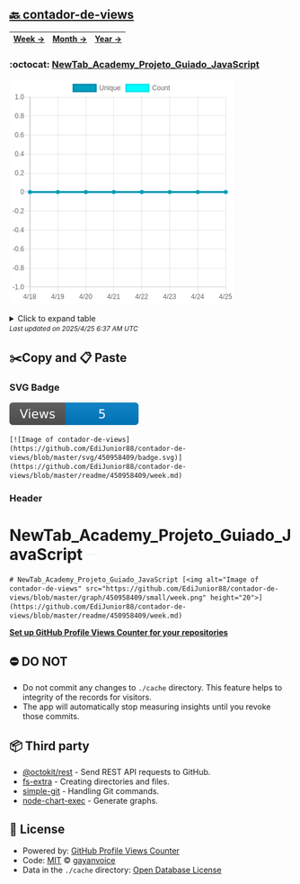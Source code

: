 ## [🔙 contador-de-views](https://github.com/EdiJunior88/contador-de-views)
| [**Week →**](https://github.com/EdiJunior88/contador-de-views/blob/master/readme/450958409/week.md) | [**Month →**](https://github.com/EdiJunior88/contador-de-views/blob/master/readme/450958409/month.md) | [**Year →**](https://github.com/EdiJunior88/contador-de-views/blob/master/readme/450958409/year.md) |
| ---- | ---- | ----- |
### :octocat: [NewTab_Academy_Projeto_Guiado_JavaScript](https://github.com/EdiJunior88/NewTab_Academy_Projeto_Guiado_JavaScript)
![Image of contador-de-views](https://github.com/EdiJunior88/contador-de-views/blob/master/graph/450958409/large/week.png)

<details>
	<summary>Click to expand table</summary>
	<h2>:calendar: Week Page Views Table</h2>
<table>
	<tr>
		<th>
			Last Updated
		</th>
		<th>
			Unique
		</th>
		<th>
			Count
		</th>
	</tr>
	<tr>
		<td>
			<code>2025/4/25</code>
		</td>
		<td>
			<code>0</code>
		</td>
		<td>
			<code>0</code>
		</td>
	</tr>
	<tr>
		<td>
			<code>2025/4/24</code>
		</td>
		<td>
			<code>0</code>
		</td>
		<td>
			<code>0</code>
		</td>
	</tr>
	<tr>
		<td>
			<code>2025/4/23</code>
		</td>
		<td>
			<code>0</code>
		</td>
		<td>
			<code>0</code>
		</td>
	</tr>
	<tr>
		<td>
			<code>2025/4/22</code>
		</td>
		<td>
			<code>0</code>
		</td>
		<td>
			<code>0</code>
		</td>
	</tr>
	<tr>
		<td>
			<code>2025/4/21</code>
		</td>
		<td>
			<code>0</code>
		</td>
		<td>
			<code>0</code>
		</td>
	</tr>
	<tr>
		<td>
			<code>2025/4/20</code>
		</td>
		<td>
			<code>0</code>
		</td>
		<td>
			<code>0</code>
		</td>
	</tr>
	<tr>
		<td>
			<code>2025/4/19</code>
		</td>
		<td>
			<code>0</code>
		</td>
		<td>
			<code>0</code>
		</td>
	</tr>
	<tr>
		<td>
			<code>2025/4/18</code>
		</td>
		<td>
			<code>0</code>
		</td>
		<td>
			<code>0</code>
		</td>
	</tr>
</table>

</details>
<small><i>Last updated on 2025/4/25 6:37 AM UTC</i></small>

## ✂️Copy and 📋 Paste
### SVG Badge
[![Image of contador-de-views](https://github.com/EdiJunior88/contador-de-views/blob/master/svg/450958409/badge.svg)](https://github.com/EdiJunior88/contador-de-views/blob/master/readme/450958409/week.md)
```readme
[![Image of contador-de-views](https://github.com/EdiJunior88/contador-de-views/blob/master/svg/450958409/badge.svg)](https://github.com/EdiJunior88/contador-de-views/blob/master/readme/450958409/week.md)
```
### Header
# NewTab_Academy_Projeto_Guiado_JavaScript [<img alt="Image of contador-de-views" src="https://github.com/EdiJunior88/contador-de-views/blob/master/graph/450958409/small/week.png" height="20">](https://github.com/EdiJunior88/contador-de-views/blob/master/readme/450958409/week.md)
```readme
# NewTab_Academy_Projeto_Guiado_JavaScript [<img alt="Image of contador-de-views" src="https://github.com/EdiJunior88/contador-de-views/blob/master/graph/450958409/small/week.png" height="20">](https://github.com/EdiJunior88/contador-de-views/blob/master/readme/450958409/week.md)
```
[**Set up GitHub Profile Views Counter for your repositories**](https://github.com/gayanvoice/github-profile-views-counter)
## ⛔ DO NOT
- Do not commit any changes to `./cache` directory. This feature helps to integrity of the records for visitors.
- The app will automatically stop measuring insights until you revoke those commits.
## 📦 Third party

- [@octokit/rest](https://www.npmjs.com/package/@octokit/rest) - Send REST API requests to GitHub.
- [fs-extra](https://www.npmjs.com/package/fs-extra) - Creating directories and files.
- [simple-git](https://www.npmjs.com/package/simple-git) - Handling Git commands.
- [node-chart-exec](https://www.npmjs.com/package/node-chart-exec) - Generate graphs.
## 📄 License
- Powered by: [GitHub Profile Views Counter](https://github.com/gayanvoice/github-profile-views-counter)
- Code: [MIT](./LICENSE) © [gayanvoice](https://github.com/gayanvoice/github-profile-views-counter)
- Data in the `./cache` directory: [Open Database License](https://opendatacommons.org/licenses/odbl/1-0/)
